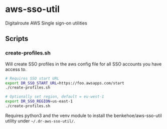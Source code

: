 # aws-sso-util
Digitalroute AWS Single sign-on utilities

## Scripts
### create-profiles.sh
Will create SSO profiles in the aws config file for all SSO accounts you have access to.
```bash
# Requires SSO start URL
export DR_SSO_START_URL=https://foo.awsapps.com/start
./create-profiles.sh

# Optionally set region, default = eu-west-1
export DR_SSO_REGION=us-east-1
./create-profiles.sh
```
Requires python3 and the venv module to install the benkehoe/aws-sso-util utility under `~/.dr-aws-sso-util/`.
